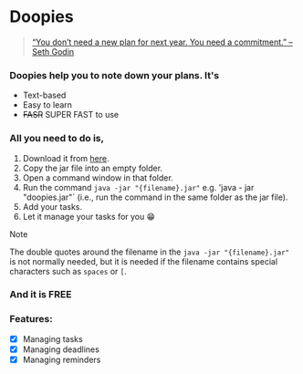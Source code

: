 # Doopies
>[“You don’t need a new plan for next year. You need a commitment.” – Seth Godin](https://dansilvestre.com/productivity-quotes/#4_%E2%80%9CYou_dont_need_a_new_plan_for_next_year_You_need_a_commitment%E2%80%9D_%E2%80%93_Seth_Godin)


### Doopies help you to note down your plans. It's
- Text-based
- Easy to learn
- ~~FASR~~ SUPER FAST to use


### All you need to do is,
1. Download it from [here](https://github.com/awc1116/ip/releases/tag/A-Jar).
2. Copy the jar file into an empty folder.
3. Open a command window in that folder.
4. Run the command `java -jar "{filename}.jar"` e.g. 'java - jar "doopies.jar"` (i.e., run the command in the same folder as the jar file).
5. Add your tasks.
6. Let it manage your tasks for you :grin:
> [!NOTE]
> The double quotes around the filename in the `java -jar "{filename}.jar"` is not normally needed, but it is needed if the filename contains special characters such as `spaces` or `[`.


### And it is **FREE**


### Features:
- [x] Managing tasks
- [x] Managing deadlines
- [x] Managing reminders 